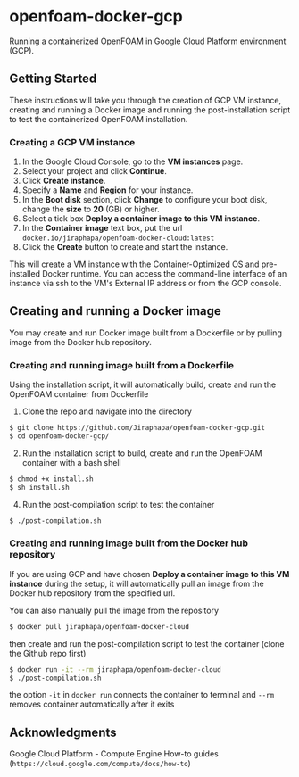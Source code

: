 # openfoam-docker-gcp
 
Running a containerized OpenFOAM in Google Cloud Platform environment (GCP). 

## Getting Started

These instructions will take you through the creation of GCP VM instance, creating and running a Docker image and running the post-installation script to test the containerized OpenFOAM installation.

### Creating a GCP VM instance

1. In the Google Cloud Console, go to the **VM instances** page.
2. Select your project and click **Continue**.
3. Click **Create instance**.
4. Specify a **Name** and **Region** for your instance.
5. In the **Boot disk** section, click **Change** to configure your boot disk, change the **size** to **20** (GB) or higher.
6. Select a tick box **Deploy a container image to this VM instance**.
7. In the **Container image** text box, put the url `docker.io/jiraphapa/openfoam-docker-cloud:latest`
8. Click the **Create** button to create and start the instance.

This will create a VM instance with the Container-Optimized OS and pre-installed Docker runtime. You can access the command-line interface of an instance via ssh to the VM's External IP address or from the GCP console.


## Creating and running a Docker image 
You may create and run Docker image built from a Dockerfile or by pulling image from the Docker hub repository.
### Creating and running image built from a Dockerfile
Using the installation script, it will automatically build, create and run the OpenFOAM container from Dockerfile

1. Clone the repo and navigate into the directory
```sh
$ git clone https://github.com/Jiraphapa/openfoam-docker-gcp.git
$ cd openfoam-docker-gcp/
```
2. Run the installation script to build, create and run the OpenFOAM container with a bash shell
```sh
$ chmod +x install.sh
$ sh install.sh
```
4. Run the post-compilation script to test the container
```sh
$ ./post-compilation.sh
```
### Creating and running image built from the Docker hub repository
If you are using GCP and have chosen **Deploy a container image to this VM instance** during the setup, it will automatically pull an image from the Docker hub repository from the specified url. 

You can also manually pull the image from the repository
```sh
$ docker pull jiraphapa/openfoam-docker-cloud
```
then create and run the post-compilation script to test the container (clone the Github repo first)
```sh
$ docker run -it --rm jiraphapa/openfoam-docker-cloud
$ ./post-compilation.sh
```

the option `-it` in `docker run` connects the container to terminal and `--rm` removes container automatically after it exits

## Acknowledgments

Google Cloud Platform - Compute Engine How-to guides (`https://cloud.google.com/compute/docs/how-to`)
